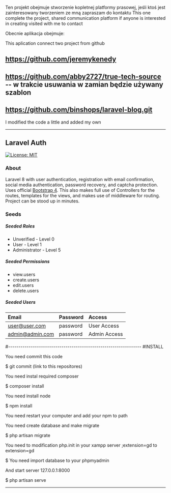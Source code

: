 Ten projekt obejmuje stworzenie kopletnej platformy prasowej, jeśli ktoś jest zainteresowany tworzeniem ze mną zapraszam do kontaktu
This one complete the project, shared communication platform if anyone is interested in creating visited with me to contact

Obecnie aplikacja obejmuje:

This aplication connect two project from github
## https://github.com/jeremykenedy </br>
## https://github.com/abby2727/true-tech-source -- w trakcie usuwania w zamian będzie używany szablon
## https://github.com/binshops/laravel-blog.git

I modified the code a little and added my own

-----------------------------------------------------------------
## Laravel Auth

[![License: MIT](https://img.shields.io/badge/License-MIT-yellow.svg)](https://opensource.org/licenses/MIT)

### About
Laravel 8 with user authentication, registration with email confirmation, social media authentication, password recovery, and captcha protection. Uses official [Bootstrap 4](https://getbootstrap.com). This also makes full use of Controllers for the routes, templates for the views, and makes use of middleware for routing. Project can be stood up in minutes.

### Seeds
##### Seeded Roles
  * Unverified - Level 0
  * User  - Level 1
  * Administrator - Level 5

##### Seeded Permissions
  * view.users
  * create.users
  * edit.users
  * delete.users

##### Seeded Users

|Email|Password|Access|
|:------------|:------------|:------------|
|user@user.com|password|User Access|
|admin@admin.com|password|Admin Access|

#-----------------------------------------------------------------
#INSTALL

You need commit this code

$ git commit (link to this repositores)

You need instal required composer

$ composer install

You need install node

$ npm install

You need restart your computer and add your npm to path

You need create database and make migrate

$ php artisan migrate

You need to modification php.init in your xampp server ;extension=gd to extension=gd

$ You need import database to your phpmyadmin

And start server 127.0.0.1:8000

$ php artisan serve

----------------------------------------------------------------
